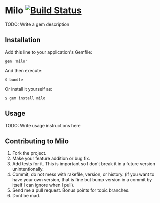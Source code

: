 # Milo [![Build Status](https://secure.travis-ci.org/victorhazbun87/milo.png)](https://secure.travis-ci.org/victorhazbun87/milo)

TODO: Write a gem description

## Installation

Add this line to your application's Gemfile:

    gem 'milo'

And then execute:

    $ bundle

Or install it yourself as:

    $ gem install milo

## Usage

TODO: Write usage instructions here

## Contributing to Milo

1. Fork the project.
2. Make your feature addition or bug fix.
3. Add tests for it. This is important so I don’t break it in a future version unintentionally.
4. Commit, do not mess with rakefile, version, or history. (if you want to have your own version, that is fine but bump version in a commit by itself I can ignore when I pull).
5. Send me a pull request. Bonus points for topic branches.
6. Dont be mad.
